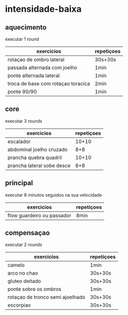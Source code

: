 # intensidade-baixa

## aquecimento

executar 1 round

| exercicios                         | repetiçoes |
| ---------------------------------- | ---------- |
| rotaçao de ombro lateral           | 30s+30s    |
| passada alternada com joelho       | 1min       |
| ponte alternada lateral            | 1min       |
| troca de base com rotaçao toracica | 2min       |
| ponte 90/90                        | 1min       |

## core

executar 3 rounds

| exercicios                 | repetiçoes |
| -------------------------- | ---------- |
| escalador                  | 10+10      |
| abdominal joelho cruzado   | 8+8        |
| prancha quebra quadril     | 10+10      |
| prancha lateral sobe desce | 8+8        |

## principal

executar 8 minutos seguidos na sua velocidade

| exercicios                 | repetiçoes |
| -------------------------- | ---------- |
| flow guardeiro ou passador | 8min       |

## compensaçao

executar 2 rounds

| exercicios                       | repetiçoes |
| -------------------------------- | ---------- |
| camelo                           | 1min       |
| arco no chao                     | 30s+30s    |
| gluteo deitado                   | 30s+30s    |
| ponte sobre os ombros            | 1min       |
| rotaçao de tronco semi ajoelhado | 30s+30s    |
| escorpiao                        | 30s+30s    |
